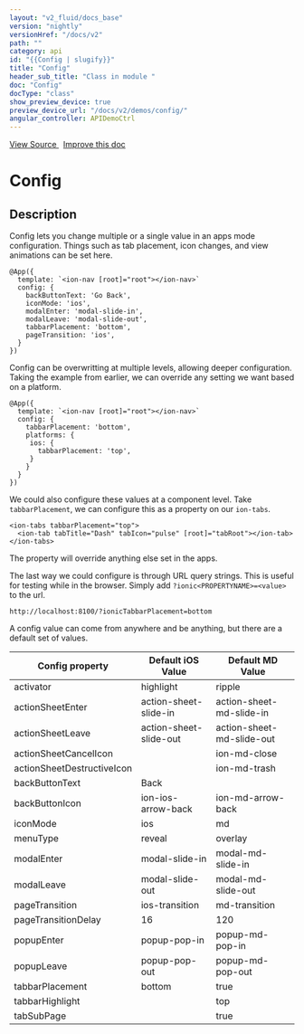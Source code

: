 ```yaml
---
layout: "v2_fluid/docs_base"
version: "nightly"
versionHref: "/docs/v2"
path: ""
category: api
id: "{{Config | slugify}}"
title: "Config"
header_sub_title: "Class in module "
doc: "Config"
docType: "class"
show_preview_device: true
preview_device_url: "/docs/v2/demos/config/"
angular_controller: APIDemoCtrl 
---
```





<div class="improve-docs">
<a href='http://github.com/driftyco/ionic2/tree/master/ionic/config/config.ts#L9'>
View Source
</a>
&nbsp;
<a href='http://github.com/driftyco/ionic2/edit/master/ionic/config/config.ts#L9'>
Improve this doc
</a>
</div>





<h1 class="api-title">


Config






</h1>






<!-- description -->
<h2>Description</h2>

<p>Config lets you change multiple or a single value in an apps mode configuration. Things such as tab placement, icon changes, and view animations can be set here.</p>
<pre><code class="lang-ts">@App({
  template: `&lt;ion-nav [root]=&quot;root&quot;&gt;&lt;/ion-nav&gt;`
  config: {
    backButtonText: &#39;Go Back&#39;,
    iconMode: &#39;ios&#39;,
    modalEnter: &#39;modal-slide-in&#39;,
    modalLeave: &#39;modal-slide-out&#39;,
    tabbarPlacement: &#39;bottom&#39;,
    pageTransition: &#39;ios&#39;,
  }
})
</code></pre>
<p>Config can be overwritting at multiple levels, allowing deeper configuration. Taking the example from earlier, we can override any setting we want based on a platform.</p>
<pre><code class="lang-ts">@App({
  template: `&lt;ion-nav [root]=&quot;root&quot;&gt;&lt;/ion-nav&gt;`
  config: {
    tabbarPlacement: &#39;bottom&#39;,
    platforms: {
     ios: {
       tabbarPlacement: &#39;top&#39;,
     }
    }
  }
})
</code></pre>
<p>We could also configure these values at a component level. Take <code>tabbarPlacement</code>, we can configure this as a property on our <code>ion-tabs</code>.</p>
<pre><code class="lang-html">&lt;ion-tabs tabbarPlacement=&quot;top&quot;&gt;
  &lt;ion-tab tabTitle=&quot;Dash&quot; tabIcon=&quot;pulse&quot; [root]=&quot;tabRoot&quot;&gt;&lt;/ion-tab&gt;
&lt;/ion-tabs&gt;
</code></pre>
<p>The property will override anything else set in the apps.</p>
<p>The last way we could configure is through URL query strings. This is useful for testing while in the browser.
Simply add <code>?ionic&lt;PROPERTYNAME&gt;=&lt;value&gt;</code> to the url.</p>
<pre><code class="lang-bash">http://localhost:8100/?ionicTabbarPlacement=bottom
</code></pre>
<p>A config value can come from anywhere and be anything, but there are a default set of values.</p>
<table>
<thead>
<tr>
<th>Config property</th>
<th>Default iOS Value</th>
<th>Default MD Value</th>
</tr>
</thead>
<tbody>
<tr>
<td>activator</td>
<td>highlight</td>
<td>ripple</td>
</tr>
<tr>
<td>actionSheetEnter</td>
<td>action-sheet-slide-in</td>
<td>action-sheet-md-slide-in</td>
</tr>
<tr>
<td>actionSheetLeave</td>
<td>action-sheet-slide-out</td>
<td>action-sheet-md-slide-out</td>
</tr>
<tr>
<td>actionSheetCancelIcon</td>
<td></td>
<td>ion-md-close</td>
</tr>
<tr>
<td>actionSheetDestructiveIcon</td>
<td></td>
<td>ion-md-trash</td>
</tr>
<tr>
<td>backButtonText</td>
<td>Back</td>
<td></td>
</tr>
<tr>
<td>backButtonIcon</td>
<td>ion-ios-arrow-back</td>
<td>ion-md-arrow-back</td>
</tr>
<tr>
<td>iconMode</td>
<td>ios</td>
<td>md</td>
</tr>
<tr>
<td>menuType</td>
<td>reveal</td>
<td>overlay</td>
</tr>
<tr>
<td>modalEnter</td>
<td>modal-slide-in</td>
<td>modal-md-slide-in</td>
</tr>
<tr>
<td>modalLeave</td>
<td>modal-slide-out</td>
<td>modal-md-slide-out</td>
</tr>
<tr>
<td>pageTransition</td>
<td>ios-transition</td>
<td>md-transition</td>
</tr>
<tr>
<td>pageTransitionDelay</td>
<td>16</td>
<td>120</td>
</tr>
<tr>
<td>popupEnter</td>
<td>popup-pop-in</td>
<td>popup-md-pop-in</td>
</tr>
<tr>
<td>popupLeave</td>
<td>popup-pop-out</td>
<td>popup-md-pop-out</td>
</tr>
<tr>
<td>tabbarPlacement</td>
<td>bottom</td>
<td>true</td>
</tr>
<tr>
<td>tabbarHighlight</td>
<td></td>
<td>top</td>
</tr>
<tr>
<td>tabSubPage</td>
<td></td>
<td>true</td>
</tr>
</tbody>
</table>

<!-- @usage tag -->


<!-- @property tags -->


<!-- methods on the class --><!-- related link --><!-- end content block -->


<!-- end body block -->


